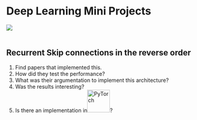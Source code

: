 # Deep Learning Mini Projects

<img class="article-image" src="/images/notes/programming/pytorch-deep-learning.png"> 

<br>
<br>

## Recurrent Skip connections in the reverse order

1. Find papers that implemented this.
2. How did they test the performance?
3. What was their argumentation to implement this architecture?
4. Was the results interesting?
5. Is there an implementation in<img src="/icons/pytorch.jpeg" alt="PyTorch" width="60px" style="display:inline">?  

